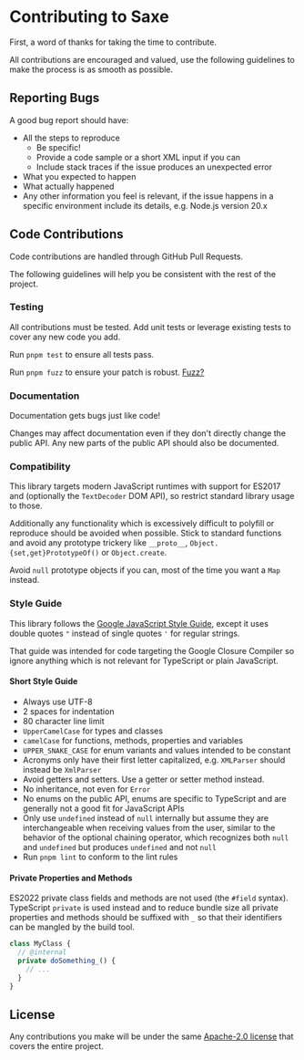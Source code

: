 # Contributing to Saxe

First, a word of thanks for taking the time to contribute.

All contributions are encouraged and valued, use the following guidelines to
make the process is as smooth as possible.

## Reporting Bugs

A good bug report should have:

- All the steps to reproduce
  - Be specific!
  - Provide a code sample or a short XML input if you can
  - Include stack traces if the issue produces an unexpected error
- What you expected to happen
- What actually happened
- Any other information you feel is relevant, if the issue happens in a specific
  environment include its details, e.g. Node.js version 20.x

## Code Contributions

Code contributions are handled through GitHub Pull Requests.

The following guidelines will help you be consistent with the rest of the
project.

### Testing

All contributions must be tested. Add unit tests or leverage existing tests to
cover any new code you add.

Run `pnpm test` to ensure all tests pass.

Run `pnpm fuzz` to ensure your patch is robust. [Fuzz?](./fuzz/)

### Documentation

Documentation gets bugs just like code!

Changes may affect documentation even if they don't directly change the public
API. Any new parts of the public API should also be documented.

### Compatibility

This library targets modern JavaScript runtimes with support for ES2017 and
(optionally the `TextDecoder` DOM API), so restrict standard library usage to
those.

Additionally any functionality which is excessively difficult to polyfill or
reproduce should be avoided when possible. Stick to standard functions and avoid
any prototype trickery like `__proto__`, `Object.{set,get}PrototypeOf()` or
`Object.create`.

Avoid `null` prototype objects if you can, most of the time you want a `Map`
instead.

### Style Guide

This library follows the [Google JavaScript Style Guide], except it uses double
quotes `"` instead of single quotes `'` for regular strings.

That guide was intended for code targeting the Google Closure Compiler so ignore
anything which is not relevant for TypeScript or plain JavaScript.

[Google JavaScript Style Guide]:
https://google.github.io/styleguide/jsguide.html

#### Short Style Guide

- Always use UTF-8
- 2 spaces for indentation
- 80 character line limit
- `UpperCamelCase` for types and classes
- `camelCase` for functions, methods, properties and variables
- `UPPER_SNAKE_CASE` for enum variants and values intended to be constant
- Acronyms only have their first letter capitalized, e.g. `XMLParser` should
  instead be `XmlParser`
- Avoid getters and setters. Use a getter or setter method instead.
- No inheritance, not even for `Error`
- No enums on the public API, enums are specific to TypeScript and are generally
  not a good fit for JavaScript APIs
- Only use `undefined` instead of `null` internally but assume they are
  interchangeable when receiving values from the user, similar to the behavior
  of the optional chaining operator, which recognizes both `null` and
  `undefined` but produces `undefined` and not `null`
- Run `pnpm lint` to conform to the lint rules

#### Private Properties and Methods

ES2022 private class fields and methods are not used (the `#field` syntax).
TypeScript `private` is used instead and to reduce bundle size all private
properties and methods should be suffixed with `_` so that their identifiers
can be mangled by the build tool.

```ts
class MyClass {
  // @internal
  private doSomething_() {
    // ...
  }
}
```

## License

Any contributions you make will be under the same [Apache-2.0 license] that
covers the entire project.

[Apache-2.0 license]: https://www.apache.org/licenses/LICENSE-2.0

